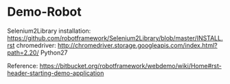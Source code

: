 # Demo-Robot
Selenium2Library installation: https://github.com/robotframework/Selenium2Library/blob/master/INSTALL.rst
chromedriver: http://chromedriver.storage.googleapis.com/index.html?path=2.20/
Python27

Reference: https://bitbucket.org/robotframework/webdemo/wiki/Home#rst-header-starting-demo-application